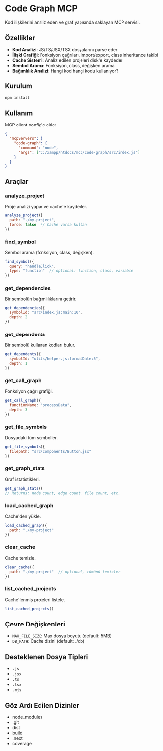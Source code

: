 # Code Graph MCP

Kod ilişkilerini analiz eden ve graf yapısında saklayan MCP servisi.

## Özellikler

- **Kod Analizi**: JS/TS/JSX/TSX dosyalarını parse eder
- **İlişki Grafiği**: Fonksiyon çağrıları, import/export, class inheritance takibi
- **Cache Sistemi**: Analiz edilen projeleri disk'e kaydeder
- **Sembol Arama**: Fonksiyon, class, değişken arama
- **Bağımlılık Analizi**: Hangi kod hangi kodu kullanıyor?

## Kurulum

```bash
npm install
```

## Kullanım

MCP client config'e ekle:

```json
{
  "mcpServers": {
    "code-graph": {
      "command": "node",
      "args": ["C:/xampp/htdocs/mcp/code-graph/src/index.js"]
    }
  }
}
```

## Araçlar

### analyze_project
Proje analizi yapar ve cache'e kaydeder.

```javascript
analyze_project({ 
  path: "./my-project",
  force: false  // Cache varsa kullan
})
```

### find_symbol
Sembol arama (fonksiyon, class, değişken).

```javascript
find_symbol({
  query: "handleClick",
  type: "function"  // optional: function, class, variable
})
```

### get_dependencies
Bir sembolün bağımlılıklarını getirir.

```javascript
get_dependencies({
  symbolId: "src/index.js:main:10",
  depth: 2
})
```

### get_dependents
Bir sembolü kullanan kodları bulur.

```javascript
get_dependents({
  symbolId: "utils/helper.js:formatDate:5",
  depth: 1
})
```

### get_call_graph
Fonksiyon çağrı grafiği.

```javascript
get_call_graph({
  functionName: "processData",
  depth: 3
})
```

### get_file_symbols
Dosyadaki tüm semboller.

```javascript
get_file_symbols({
  filepath: "src/components/Button.jsx"
})
```

### get_graph_stats
Graf istatistikleri.

```javascript
get_graph_stats()
// Returns: node count, edge count, file count, etc.
```

### load_cached_graph
Cache'den yükle.

```javascript
load_cached_graph({
  path: "./my-project"
})
```

### clear_cache
Cache temizle.

```javascript
clear_cache({
  path: "./my-project"  // optional, tümünü temizler
})
```

### list_cached_projects
Cache'lenmiş projeleri listele.

```javascript
list_cached_projects()
```

## Çevre Değişkenleri

- `MAX_FILE_SIZE`: Max dosya boyutu (default: 5MB)
- `DB_PATH`: Cache dizini (default: ./db)

## Desteklenen Dosya Tipleri

- `.js`
- `.jsx`
- `.ts`
- `.tsx`
- `.mjs`

## Göz Ardı Edilen Dizinler

- node_modules
- .git
- dist
- build
- .next
- coverage